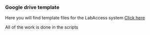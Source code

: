 ### Google drive template
Here you will find template files for the LabAccess system
[Click here](https://drive.google.com/drive/folders/1iK7bZ99BVgMS0jlXLhyuxUcoFBUsefdR?usp=sharing)

All of the work is done in the scripts

